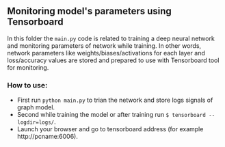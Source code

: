 ## Monitoring model's parameters using Tensorboard

In this folder the `main.py` code is related to training a deep neural network and monitoring parameters of network while training. In other words, network parameters like weights/biases/activations for each layer and loss/accuracy values are stored and prepared to use with Tensorboard tool for monitoring.

### How to use:

* First run `python main.py` to trian the network and store logs signals of graph model.
* Second while training the model or after training run `$ tensorboard --logdir=logs/`.
* Launch your browser and go to tensorboard address (for example http://pcname:6006).
